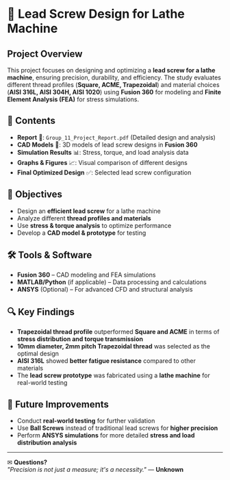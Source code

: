 # 📌 Lead Screw Design for Lathe Machine

## Project Overview  
This project focuses on designing and optimizing a **lead screw for a lathe machine**, ensuring precision, durability, and efficiency. The study evaluates different thread profiles (**Square, ACME, Trapezoidal**) and material choices (**AISI 316L, AISI 304H, AISI 1020**) using **Fusion 360** for modeling and **Finite Element Analysis (FEA)** for stress simulations.

## 📂 Contents  
- **Report** 📑: `Group_11_Project_Report.pdf` (Detailed design and analysis)  
- **CAD Models** 🎨: 3D models of lead screw designs in **Fusion 360**  
- **Simulation Results** 📊: Stress, torque, and load analysis data  
- **Graphs & Figures** 📈: Visual comparison of different designs  
- **Final Optimized Design** ✅: Selected lead screw configuration  

## 🎯 Objectives  
- Design an **efficient lead screw** for a lathe machine  
- Analyze different **thread profiles and materials**  
- Use **stress & torque analysis** to optimize performance  
- Develop a **CAD model & prototype** for testing  

## 🛠 Tools & Software  
- **Fusion 360** – CAD modeling and FEA simulations  
- **MATLAB/Python** (if applicable) – Data processing and calculations  
- **ANSYS** (Optional) – For advanced CFD and structural analysis  

## 🔍 Key Findings  
- **Trapezoidal thread profile** outperformed **Square and ACME** in terms of **stress distribution and torque transmission**  
- **10mm diameter, 2mm pitch Trapezoidal thread** was selected as the optimal design  
- **AISI 316L** showed **better fatigue resistance** compared to other materials  
- The **lead screw prototype** was fabricated using a **lathe machine** for real-world testing  

## 🚀 Future Improvements  
- Conduct **real-world testing** for further validation  
- Use **Ball Screws** instead of traditional lead screws for **higher precision**  
- Perform **ANSYS simulations** for more detailed **stress and load distribution analysis**  


---  
✉ **Questions?**  
*"Precision is not just a measure; it's a necessity."* — **Unknown**


